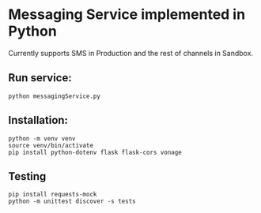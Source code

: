 # Messaging Service implemented in Python

Currently supports SMS in Production and the rest of channels in Sandbox.

## Run service:
    python messagingService.py

## Installation:
    python -m venv venv
    source venv/bin/activate
    pip install python-dotenv flask flask-cors vonage

## Testing
    pip install requests-mock
    python -m unittest discover -s tests

